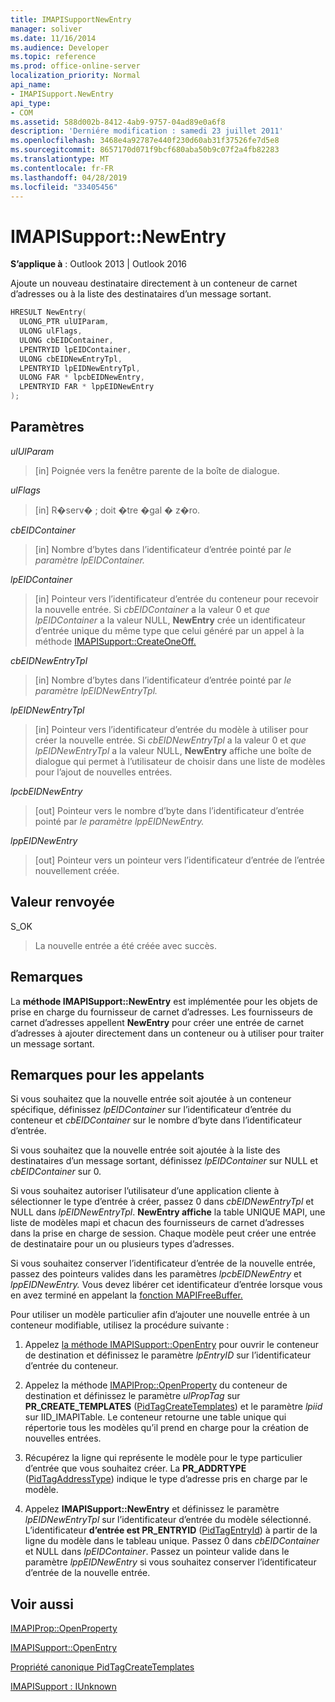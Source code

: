 ```yaml
---
title: IMAPISupportNewEntry
manager: soliver
ms.date: 11/16/2014
ms.audience: Developer
ms.topic: reference
ms.prod: office-online-server
localization_priority: Normal
api_name:
- IMAPISupport.NewEntry
api_type:
- COM
ms.assetid: 588d002b-8412-4ab9-9757-04ad89e0a6f8
description: 'Derniére modification : samedi 23 juillet 2011'
ms.openlocfilehash: 3468e4a92787e440f230d60ab31f37526fe7d5e8
ms.sourcegitcommit: 8657170d071f9bcf680aba50b9c07f2a4fb82283
ms.translationtype: MT
ms.contentlocale: fr-FR
ms.lasthandoff: 04/28/2019
ms.locfileid: "33405456"
---
```

# <a name="imapisupportnewentry"></a>IMAPISupport::NewEntry

  
  
**S’applique à** : Outlook 2013 | Outlook 2016 
  
Ajoute un nouveau destinataire directement à un conteneur de carnet d’adresses ou à la liste des destinataires d’un message sortant.
  
```cpp
HRESULT NewEntry(
  ULONG_PTR ulUIParam,
  ULONG ulFlags,
  ULONG cbEIDContainer,
  LPENTRYID lpEIDContainer,
  ULONG cbEIDNewEntryTpl,
  LPENTRYID lpEIDNewEntryTpl,
  ULONG FAR * lpcbEIDNewEntry,
  LPENTRYID FAR * lppEIDNewEntry
);
```

## <a name="parameters"></a>Paramètres

 _ulUIParam_
  
> [in] Poignée vers la fenêtre parente de la boîte de dialogue.
    
 _ulFlags_
  
> [in] R�serv� ; doit �tre �gal � z�ro.
    
 _cbEIDContainer_
  
> [in] Nombre d’bytes dans l’identificateur d’entrée pointé par _le paramètre lpEIDContainer._ 
    
 _lpEIDContainer_
  
> [in] Pointeur vers l’identificateur d’entrée du conteneur pour recevoir la nouvelle entrée. Si _cbEIDContainer_ a la valeur 0 et _que lpEIDContainer_ a la valeur NULL, **NewEntry** crée un identificateur d’entrée unique du même type que celui généré par un appel à la méthode [IMAPISupport::CreateOneOff.](imapisupport-createoneoff.md) 
    
 _cbEIDNewEntryTpl_
  
> [in] Nombre d’bytes dans l’identificateur d’entrée pointé par _le paramètre lpEIDNewEntryTpl._ 
    
 _lpEIDNewEntryTpl_
  
> [in] Pointeur vers l’identificateur d’entrée du modèle à utiliser pour créer la nouvelle entrée. Si  _cbEIDNewEntryTpl_ a la valeur 0 et  _que lpEIDNewEntryTpl_ a la valeur NULL, **NewEntry** affiche une boîte de dialogue qui permet à l’utilisateur de choisir dans une liste de modèles pour l’ajout de nouvelles entrées. 
    
 _lpcbEIDNewEntry_
  
> [out] Pointeur vers le nombre d’byte dans l’identificateur d’entrée pointé par _le paramètre lppEIDNewEntry._ 
    
 _lppEIDNewEntry_
  
> [out] Pointeur vers un pointeur vers l’identificateur d’entrée de l’entrée nouvellement créée.
    
## <a name="return-value"></a>Valeur renvoyée

S_OK 
  
> La nouvelle entrée a été créée avec succès.
    
## <a name="remarks"></a>Remarques

La **méthode IMAPISupport::NewEntry** est implémentée pour les objets de prise en charge du fournisseur de carnet d’adresses. Les fournisseurs de carnet d’adresses appellent **NewEntry** pour créer une entrée de carnet d’adresses à ajouter directement dans un conteneur ou à utiliser pour traiter un message sortant. 
  
## <a name="notes-to-callers"></a>Remarques pour les appelants

Si vous souhaitez que la nouvelle entrée soit ajoutée à un conteneur spécifique, définissez  _lpEIDContainer_ sur l’identificateur d’entrée du conteneur et  _cbEIDContainer_ sur le nombre d’byte dans l’identificateur d’entrée. 
  
Si vous souhaitez que la nouvelle entrée soit ajoutée à la liste des destinataires d’un message sortant, définissez  _lpEIDContainer_ sur NULL et  _cbEIDContainer_ sur 0. 
  
Si vous souhaitez autoriser l’utilisateur d’une application cliente à sélectionner le type d’entrée à créer, passez 0 dans  _cbEIDNewEntryTpl_ et NULL dans  _lpEIDNewEntryTpl_. **NewEntry affiche** la table UNIQUE MAPI, une liste de modèles mapi et chacun des fournisseurs de carnet d’adresses dans la prise en charge de session. Chaque modèle peut créer une entrée de destinataire pour un ou plusieurs types d’adresses. 
  
Si vous souhaitez conserver l’identificateur d’entrée de la nouvelle entrée, passez des pointeurs valides dans les paramètres _lpcbEIDNewEntry_ et _lppEIDNewEntry._ Vous devez libérer cet identificateur d’entrée lorsque vous en avez terminé en appelant la [fonction MAPIFreeBuffer.](mapifreebuffer.md) 
  
Pour utiliser un modèle particulier afin d’ajouter une nouvelle entrée à un conteneur modifiable, utilisez la procédure suivante :
  
1. Appelez [la méthode IMAPISupport::OpenEntry](imapisupport-openentry.md) pour ouvrir le conteneur de destination et définissez le paramètre  _lpEntryID_ sur l’identificateur d’entrée du conteneur. 
    
2. Appelez la méthode [IMAPIProp::OpenProperty](imapiprop-openproperty.md) du conteneur de destination et définissez le paramètre  _ulPropTag_ sur **PR_CREATE_TEMPLATES** ([PidTagCreateTemplates](pidtagcreatetemplates-canonical-property.md)) et le paramètre  _lpiid_ sur IID_IMAPITable. Le conteneur retourne une table unique qui répertorie tous les modèles qu’il prend en charge pour la création de nouvelles entrées. 
    
3. Récupérez la ligne qui représente le modèle pour le type particulier d’entrée que vous souhaitez créer. La **PR_ADDRTYPE** ([PidTagAddressType](pidtagaddresstype-canonical-property.md)) indique le type d’adresse pris en charge par le modèle. 
    
4. Appelez **IMAPISupport::NewEntry** et définissez le paramètre  _lpEIDNewEntryTpl_ sur l’identificateur d’entrée du modèle sélectionné. L’identificateur **d’entrée est PR_ENTRYID** ([PidTagEntryId](pidtagentryid-canonical-property.md)) à partir de la ligne du modèle dans le tableau unique. Passez 0 dans  _cbEIDContainer_ et NULL dans  _lpEIDContainer_. Passez un pointeur valide dans le paramètre  _lppEIDNewEntry_ si vous souhaitez conserver l’identificateur d’entrée de la nouvelle entrée. 
    
## <a name="see-also"></a>Voir aussi



[IMAPIProp::OpenProperty](imapiprop-openproperty.md)
  
[IMAPISupport::OpenEntry](imapisupport-openentry.md)
  
[Propriété canonique PidTagCreateTemplates](pidtagcreatetemplates-canonical-property.md)
  
[IMAPISupport : IUnknown](imapisupportiunknown.md)

